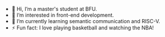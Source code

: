 - 👋 Hi, I’m a master's student at BFU.
- 👀 I’m interested in front-end development.
- 🌱 I’m currently learning semantic communication and RISC-V.
- ⚡ Fun fact: I love playing basketball and watching the NBA!
